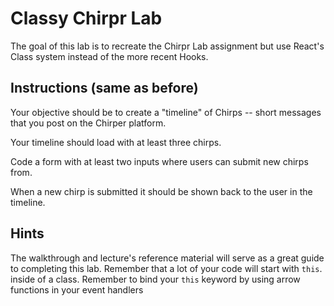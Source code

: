 # Classy Chirpr Lab

The goal of this lab is to recreate the Chirpr Lab assignment but use React's Class system instead of the more recent Hooks.

## Instructions (same as before)
Your objective should be to create a "timeline" of Chirps -- short messages that you post on the Chirper platform.

Your timeline should load with at least three chirps.

Code a form with at least two inputs where users can submit new chirps from.

When a new chirp is submitted it should be shown back to the user in the timeline.

 
## Hints
The walkthrough and lecture's reference material will serve as a great guide to completing this lab.
Remember that a lot of your code will start with `this`. inside of a class.
Remember to bind your `this` keyword by using arrow functions in your event handlers